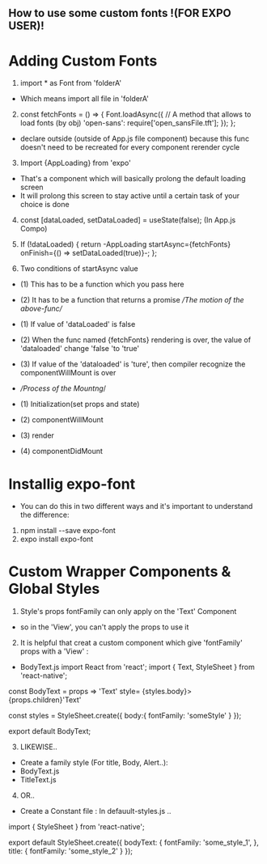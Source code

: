 ## How to use some custom fonts !(FOR EXPO USER)!

# Adding Custom Fonts
1. import * as Font from 'folderA'
- Which means import all file in 'folderA' 

2. const fetchFonts = () => { 
  Font.loadAsync({ // A method that allows to load fonts (by obj)
    'open-sans': require['open_sansFile.tft'];
  });
};
- declare outside (outside of App.js file component) because this func doesn't need to be recreated for every component rerender cycle

3. Import {AppLoading} from 'expo'
- That's a component which will basically prolong the default loading screen
- It will prolong this screen to stay active until a certain task of your choice is done

4. const [dataLoaded, setDataLoaded] = 
useState(false); (In App.js Compo)

5. If (!dataLoaded) {
  return -AppLoading startAsync={fetchFonts} onFinish={() => setDataLoaded(true)}-;
};

6. Two conditions of startAsync value
- (1) This has to be a function which you pass here
- (2) It has to be a function that returns a promise
*/The motion of the above-func/*
- (1) If value of 'dataLoaded' is false 
- (2) When the func named {fetchFonts} rendering is over, the value of  'dataloaded' change 'false 'to 'true'
- (3) If value of the 'dataloaded' is 'ture', then compiler recognize the  componentWillMount is over

- */Process of the Mountng*/
- (1) Initialization(set props and state)
- (2) componentWillMount
- (3) render
- (4) componentDidMount

# Installig expo-font

- You can do this in two different ways and it's important to understand the difference:
1. npm install --save expo-font
2. expo install expo-font

# Custom Wrapper Components & Global Styles

1. Style's props fontFamily can only apply on the 'Text' Component
- so in the 'View', you can't apply the props to use it

2. It is helpful that creat a custom component which give 'fontFamily' props with a 'View' :
- BodyText.js
import React from 'react';
import { Text, StyleSheet } from 'react-native';

const BodyText = props => 'Text' style= {styles.body}>{props.children}'Text'

const styles = StyleSheet.create({
  body:{
    fontFamily: 'someStyle'
  }
});

export default BodyText;

3. LIKEWISE..
- Create a family style (For title, Body, Alert..):
- BodyText.js
- TitleText.js

4. OR..
- Create a Constant file
: In defauult-styles.js ..

import { StyleSheet } from 'react-native';

export default StyleSheet.create({
  bodyText: {
    fontFamily: 'some_style_1',
  },
  title: {
    fontFamily: 'some_style_2'
  }
});
